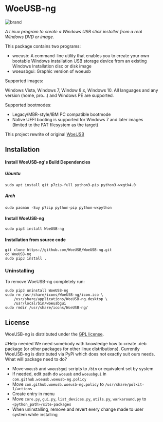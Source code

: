 # WoeUSB-ng
![brand](https://raw.githubusercontent.com/WoeUSB/WoeUSB-ng/master/WoeUSB/data/woeusb-logo.png)

_A Linux program to create a Windows USB stick installer from a real Windows DVD or image._

This package contains two programs:

* woeusb: A command-line utility that enables you to create your own bootable Windows installation USB storage device from an existing Windows Installation disc or disk image
* woeusbgui: Graphic version of woeusb

Supported images:

Windows Vista, Windows 7, Window 8.x, Windows 10. All languages and any version (home, pro...) and Windows PE are supported.

Supported bootmodes:

* Legacy/MBR-style/IBM PC compatible bootmode
* Native UEFI booting is supported for Windows 7 and later images (limited to the FAT filesystem as the target)

This project rewrite of original [WoeUSB](https://github.com/slacka/WoeUSB) 

## Installation

#### Install WoeUSB-ng's Build Dependencies

##### Ubuntu
```shell
sudo apt install git p7zip-full python3-pip python3-wxgtk4.0 
```
##### Arch
```shell
sudo pacman -Suy p7zip python-pip python-wxpython
```

#### Install WoeUSB-ng
```shell
sudo pip3 install WoeUSB-ng
```

#### Installation from source code
```shell
git clone https://github.com/WoeUSB/WoeUSB-ng.git
cd WoeUSB-ng
sudo pip3 install .
```

### Uninstalling

To remove WoeUSB-ng completely run:
```shell
sudo pip3 uninstall WoeUSB-ng
sudo rm /usr/share/icons/WoeUSB-ng/icon.ico \
    /usr/share/applications/WoeUSB-ng.desktop \
    /usr/local/bin/woeusbgui
sudo rmdir /usr/share/icons/WoeUSB-ng/
```

## License
WoeUSB-ng is distributed under the [GPL license](https://github.com/WoeUSB/WoeUSB-ng/blob/master/COPYING).

#Help needed
We need somebody with knowledge how to create .deb package (or other packages for other linux distributions).
Currently WoeUSB-ng is distributed via PyPi which does not exactly suit ours needs.
What will package need to do? 
- Move `woeusb` and `woeusbgui` scripts to `/bin` or equivalent set by system
- If needed, edit path do `woeusb` and `woeusbgui` in `com.github.woeusb.woeusb-ng.policy`
- Move `com.github.woeusb.woeusb-ng.policy` to `/usr/share/polkit-1/actions`
- Create entry in menu
- Move `core.py`, `gui.py`, `list_devices.py`, `utils.py`, `workaround.py` to `<python_path>/site-packages`
- When uninstalling, remove and revert every change made to user system while installing